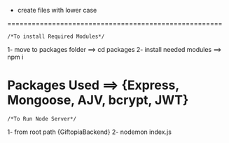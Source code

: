 * create files with lower case

=====================================================

    /*To install Required Modules*/
1- move to packages folder ==> cd packages
2- install needed modules ==> npm i

Packages Used ==> {Express, Mongoose, AJV, bcrypt, JWT}
=====================================================

    /*To Run Node Server*/
1- from root path {GiftopiaBackend}
2- nodemon index.js